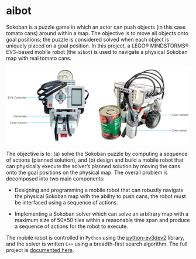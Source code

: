 # aibot

Sokoban is a puzzle game in which an actor can push objects (in this case tomato cans) around within a map. The objective is to move all objects onto goal positions; the puzzle is considered solved when each object is uniquely placed on a goal position. In this project, a LEGO® MINDSTORMS® EV3-based mobile robot (the `aibot`) is used to navigate a physical Sokoban map with real tomato cans.

![aibot][img-aibot]

The objective is to: (a) solve the Sokoban puzzle by computing a sequence of actions (planned solution), and (b) design and build a mobile robot that can physically execute the solver’s planned solution by moving the cans onto the goal positions on the physical map. The overall problem is decomposed into two main components:

- Designing and programming a mobile robot that can robustly navigate the physical Sokoban map with the ability to push cans; the robot must be interfaced using a sequence of actions.

- Implementing a Sokoban solver which can solve an arbitrary map with a maximum size of 50×50 tiles within a reasonable time span and produce a sequence of actions for the robot to execute.

The mobile robot is controlled in `Python` using the [python-ev3dev2] library, and the solver is written `C++` using a breadth-first search algorithm. The full project is [documented here][project-pdf].

<!-- LINKS -->

[project-pdf]: /assets/rb-aibot-report.pdf
[python-ev3dev2]: https://github.com/ev3dev/ev3dev-lang-python
[img-aibot]: /assets/img/robot-overview.png
